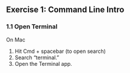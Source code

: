 ## Exercise 1: Command Line Intro

### 1.1 Open Terminal

On Mac
1) Hit Cmd + spacebar (to open search)
2) Search “terminal.”
3) Open the Terminal app.

